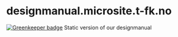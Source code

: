 # designmanual.microsite.t-fk.no

[![Greenkeeper badge](https://badges.greenkeeper.io/telemark/designmanual.t-fk.no.svg)](https://greenkeeper.io/)
Static version of our designmanual
